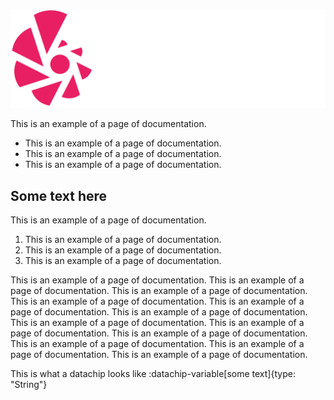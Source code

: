 ![Toca.io](/images/tocaio.png)

This is an example of a page of documentation.

* This is an example of a page of documentation.
* This is an example of a page of documentation.
* This is an example of a page of documentation.

## Some text here
This is an example of a page of documentation.

1. This is an example of a page of documentation.
2. This is an example of a page of documentation.
3. This is an example of a page of documentation.

This is an example of a page of documentation. This is an example of a page of documentation. This is an example of a page of documentation. This is an example of a page of documentation. This is an example of a page of documentation. This is an example of a page of documentation. This is an example of a page of documentation. This is an example of a page of documentation. This is an example of a page of documentation. This is an example of a page of documentation. This is an example of a page of documentation. This is an example of a page of documentation.

This is what a datachip looks like :datachip-variable[some text]{type: "String"}